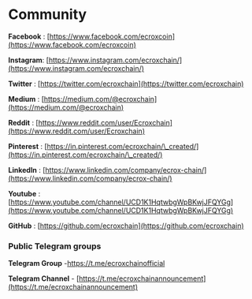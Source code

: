 # Community

**Facebook** : [https://www.facebook.com/ecroxcoin](https://www.facebook.com/ecroxcoin)

**Instagram**: [https://www.instagram.com/ecroxchain/](https://www.instagram.com/ecroxchain/)

**Twitter** : [https://twitter.com/ecroxchain](https://twitter.com/ecroxchain)

**Medium** : [https://medium.com/@ecroxchain](https://medium.com/@ecroxchain)

**Reddit** : [https://www.reddit.com/user/Ecroxchain](https://www.reddit.com/user/Ecroxchain)

**Pinterest** : [https://in.pinterest.com/ecroxchain/\_created/](https://in.pinterest.com/ecroxchain/\_created/)

**LinkedIn** : [https://www.linkedin.com/company/ecrox-chain/](https://www.linkedin.com/company/ecrox-chain/)

**Youtube** : [https://www.youtube.com/channel/UCD1K1HqtwbgWpBKwjJFQYGg](https://www.youtube.com/channel/UCD1K1HqtwbgWpBKwjJFQYGg)

**GitHub** : [https://github.com/ecroxchain](https://github.com/ecroxchain)



### Public Telegram groups

**Telegram Group** -[https://t.me/ecroxchainofficial ](https://t.me/ecroxchainofficial)

**Telegram Channel** - [https://t.me/ecroxchainannouncement](https://t.me/ecroxchainannouncement)

